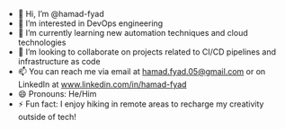 - 👋 Hi, I’m @hamad-fyad
- 👀 I’m interested in DevOps engineering
- 🌱 I’m currently learning new automation techniques and cloud technologies
- 💞️ I’m looking to collaborate on projects related to CI/CD pipelines and infrastructure as code
- 📫 You can reach me via email at hamad.fyad.05@gmail.com or on LinkedIn at www.linkedin.com/in/hamad-fyad
- 😄 Pronouns: He/Him
- ⚡ Fun fact: I enjoy hiking in remote areas to recharge my creativity outside of tech!
<!---
hamad-fyad/hamad-fyad is a ✨ special ✨ repository because its `README.md` (this file) appears on your GitHub profile.
You can click the Preview link to take a look at your changes.
--->
